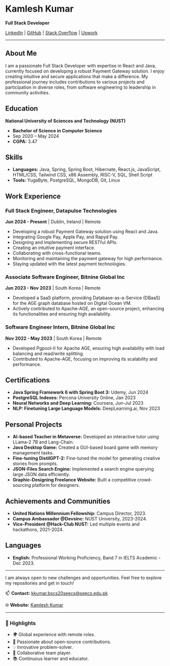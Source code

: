 # Kamlesh Kumar

**Full Stack Developer**

[LinkedIn](https://linkedin.com/in/kamlesh-kumar-389847224) | [GitHub](https://github.com/KamleshKumar427) | [Stack Overflow](https://stackoverflow.com/users/19111495/kamlesh-kumar) | [Upwork](https://www.upwork.com/freelancers/~0158cc6fc20864b130)

---

## About Me
I am a passionate Full Stack Developer with expertise in React and Java, currently focused on developing a robust Payment Gateway solution. I enjoy creating intuitive and secure applications that make a difference. My professional journey includes contributions to various projects and participation in diverse roles, from software engineering to leadership in community activities.

## Education
**National University of Sciences and Technology (NUST)**
- **Bachelor of Science in Computer Science** 
- Sep 2020 – May 2024
- **CGPA:** 3.47

## Skills
- **Languages:** Java, Spring, Spring Boot, Hibernate, React.js, JavaScript, HTML/CSS, Tailwind CSS, x86 Assembly, RISC-V, SQL, Shell Script
- **Tools:** YugaByte, PostgreSQL, MongoDB, Git, Linux

## Work Experience
### Full Stack Engineer, Datapulse Technologies
**Jun 2024 - Present** | Dublin, Ireland | Remote
- Developing a robust Payment Gateway solution using React and Java.
- Integrating Google Pay, Apple Pay, and Rapyd Pay.
- Designing and implementing secure RESTful APIs.
- Creating an intuitive payment interface.
- Collaborating with cross-functional teams.
- Monitoring and maintaining the payment gateway for high performance.
- Staying updated with the latest payment technologies.

### Associate Software Engineer, Bitnine Global Inc
**Jun 2023 - Nov 2023** | South Korea | Remote
- Developed a SaaS platform, providing Database-as-a-Service (DBaaS) for the AGE graph database hosted on Digital Ocean VM.
- Actively contributed to Apache-AGE, an open-source project, enhancing its functionalities and ensuring high availability.

### Software Engineer Intern, Bitnine Global Inc
**Nov 2022 - May 2023** | South Korea | Remote
- Developed Pgpool-II for Apache AGE, ensuring high availability with load balancing and read/write splitting.
- Contributed to Apache-AGE, focusing on improving its scalability and performance.

## Certifications
- **Java Spring Framework 6 with Spring Boot 3:** Udemy, Jun 2024
- **PostgreSQL Indexes:** Percona University Online, Jan 2023
- **Neural Networks and Deep Learning:** Coursera, Jun-Jul 2023
- **NLP: Finetuning Large Language Models:** DeepLearning.ai, Nov 2023

## Personal Projects
- **AI-based Teacher in Metaverse:** Developed an interactive tutor using LLama-2 7B and Lang-Chain.
- **Java Desktop Game:** Created a GUI-based board game with memory management tasks.
- **Fine-tuning DistilGPT-2:** Fine-tuned the model for generating creative stories from prompts.
- **JSON-Files Search Engine:** Implemented a search engine querying large JSON data efficiently.
- **Graphic-Designing Freelance Website:** Built a competitive crowd-sourcing platform for designers.

## Achievements and Communities
- **United Nations Millennium Fellowship:** Campus Director, 2023.
- **Campus Ambassador @Devsinc:** NUST University, 2023-2024.
- **Vice-President @Hack-Club NUST:** Led multiple events and hackathons, 2021-2024.

## Languages
- **English:** Professional Working Proficiency, Band 7 in IELTS Academic - Dec 2023.

---

I am always open to new challenges and opportunities. Feel free to explore my repositories and get in touch!

📫 **Contact:** [kkumar.bscs20seecs@seecs.edu.pk](mailto:kkumar.bscs20seecs@seecs.edu.pk)

🌐 **Website:** [Kamlesh Kumar](https://www.upwork.com/freelancers/~0158cc6fc20864b130)

---

### 🌟 Highlights
- 🌍 Global experience with remote roles.
- 🚀 Passionate about open-source contributions.
- 💡 Innovative problem-solver.
- 🤝 Collaborative team player.
- 📚 Continuous learner and educator.
